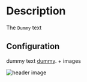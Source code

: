 # Description

The `Dummy` text

## Configuration

dummy text [dummy](../dummy.md). + images

![header image](https://raw.github.com/HusekPetr1991/Plugins-documentation/Plugins/SDIR%20plugin/master/example.jpg)